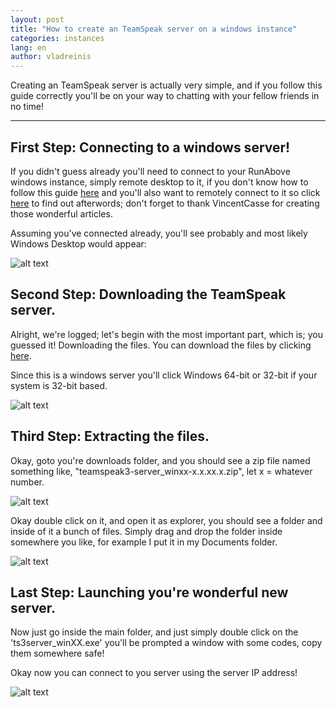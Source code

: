 ```yaml
---
layout: post
title: "How to create an TeamSpeak server on a windows instance"
categories: instances
lang: en
author: vladreinis
---
```


Creating an TeamSpeak server is actually very simple, and if you follow this guide correctly
you'll be on your way to chatting with your fellow friends in no time!

--------------------------

First Step: Connecting to a windows server!
--------------------------
If you didn't guess already you'll need to connect to your RunAbove windows instance, simply remote desktop to it, if you don't know how to follow this guide [here](https://github.com/runabove/knowledge-base/blob/master/en/_posts/2014-05-16-how-to-create-a-windows-instance.markdown) and you'll also want to remotely connect to it so click [here](https://github.com/vladreinis/knowledge-base/blob/master/en/_posts/2014-05-20-how-to-configure-remote-desktop-on-windows-server.markdown) to find out afterwords; don't forget to thank VincentCasse for creating those wonderful articles.

Assuming you've connected already, you'll see probably and most likely Windows Desktop would appear:

![alt text](http://puu.sh/cOEqz/b103b35d59.png "windows desktop")

Second Step: Downloading the TeamSpeak server.
--------------------------
Alright, we're logged; let's begin with the most important part, which is; you guessed it! Downloading the files.
You can download the files by clicking [here](http://www.teamspeak.com/?page=downloads).

Since this is a windows server you'll click Windows 64-bit or 32-bit if your system is 32-bit based.

![alt text](http://puu.sh/cOECz/b2bf52506c.png "windows desktop")

Third Step: Extracting the files.
--------------------------
Okay, goto you're downloads folder, and you should see a zip file named something like, "teamspeak3-server_winxx-x.x.xx.x.zip", let x = whatever number.

![alt text](http://puu.sh/cOEKw/46457dc5bb.png "windows desktop")

Okay double click on it, and open it as explorer, you should see a folder and inside of it a bunch of files.
Simply drag and drop the folder inside somewhere you like, for example I put it in my Documents folder.

![alt text](http://puu.sh/cOEXv/8173c9f8e8.png "windows desktop")

Last Step: Launching you're wonderful new server.
--------------------------

Now just go inside the main folder, and just simply double click on the 'ts3server_winXX.exe'
you'll be prompted a window with some codes, copy them somewhere safe!

Okay now you can connect to you server using the server IP address!

![alt text](http://puu.sh/cOF8l/9e7a621d29.png "windows desktop")
